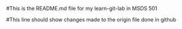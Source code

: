#This is the README.md file for my learn-git-lab in MSDS 501

#This line should show changes made to the origin file done in github

